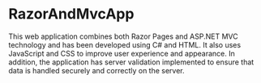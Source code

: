 # RazorAndMvcApp
This web application combines both Razor Pages and ASP.NET MVC technology and has been developed using C# and HTML. It also uses JavaScript and CSS to improve user experience and appearance. In addition, the application has server validation implemented to ensure that data is handled securely and correctly on the server.
